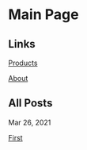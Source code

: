 # Main Page

## Links

[Products](products)

[About](about)

## All Posts

Mar 26, 2021

[First](posts/2021/first)